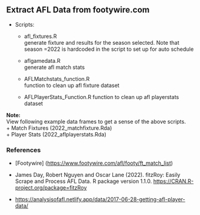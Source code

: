 ## Extract AFL Data from footywire.com

* Scripts:  
    + afl_fixtures.R  
    generate fixture and results for the season selected. Note that season =2022 is hardcoded in the script to set up for auto schedule

    + aflgamedata.R  
    generate afl match stats 

    + AFLMatchstats_function.R  
    function to clean up afl fixture dataset

    + AFLPlayerStats_Function.R
    function to clean up afl playerstats dataset 


**Note:**  
View following example data frames to get a sense of the above scripts.  
    + Match Fixtures (2022_matchfixture.Rda)  
    + Player Stats (2022_aflplayerstats.Rda)

### References  

+ [Footywire] (https://www.footywire.com/afl/footy/ft_match_list) 

+ James Day, Robert Nguyen and Oscar Lane (2022). fitzRoy: Easily Scrape and Process AFL Data. R package version 1.1.0.
  https://CRAN.R-project.org/package=fitzRoy  

+ https://analysisofafl.netlify.app/data/2017-06-28-getting-afl-player-data/




